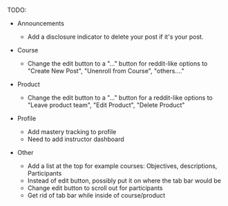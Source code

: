 TODO:

* Announcements
	* Add a disclosure indicator to delete your post if it's your post.

* Course
	* Change the edit button to a "..." button for reddit-like options to "Create New Post", "Unenroll from Course", "others...."

* Product
	* Change the edit button to a "..." button for a reddit-like options to "Leave product team", "Edit Product", "Delete Product"

* Profile
	* Add mastery tracking to profile
	* Need to add instructor dashboard

* Other
    * Add a list at the top for example courses: Objectives, descriptions, Participants
    * Instead of edit button, possibly put it on where the tab bar would be
    * Change edit button to scroll out for participants
    * Get rid of tab bar while inside of course/product

